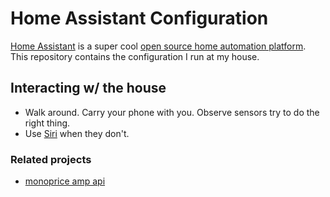# Home Assistant Configuration

[Home Assistant](https://github.com/home-assistant/home-assistant/) is a super cool [open source home automation platform](https://home-assistant.io/). This repository contains the configuration I run at my house.

## Interacting w/ the house

* Walk around. Carry your phone with you. Observe sensors try to do the right thing.
* Use [Siri](./doc/siri.md) when they don't.

### Related projects

* [monoprice amp api](https://github.com/jnewland/mpr-6zhmaut-api)

